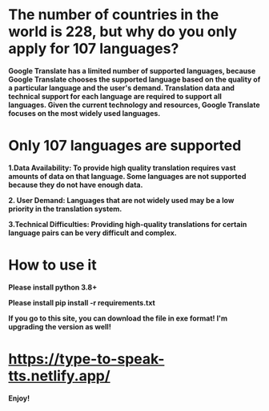 # The number of countries in the world is 228, but why do you only apply for 107 languages?

**Google Translate has a limited number of supported languages, because Google Translate chooses the supported language based on the quality of a particular language and the user's demand. Translation data and technical support for each language are required to support all languages. Given the current technology and resources, Google Translate focuses on the most widely used languages.**

# Only 107 languages are supported
  
  **1.Data Availability: To provide high quality translation requires vast amounts of data on that language. Some languages are not supported because they do not have enough data.**
  
  **2. User Demand: Languages that are not widely used may be a low priority in the translation system.**
  
  **3.Technical Difficulties: Providing high-quality translations for certain language pairs can be very difficult and complex.**

# How to use it

**Please install python 3.8+**

**Please install pip install -r requirements.txt**

**If you go to this site, you can download the file in exe format! I'm upgrading the version as well!**
# https://type-to-speak-tts.netlify.app/

**Enjoy!**
